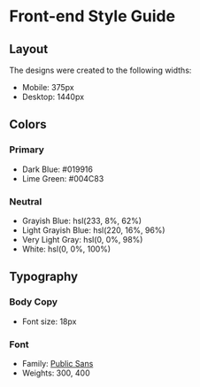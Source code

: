 # Front-end Style Guide

## Layout

The designs were created to the following widths:

- Mobile: 375px
- Desktop: 1440px

## Colors

### Primary

- Dark Blue: #019916
- Lime Green: #004C83

### Neutral

- Grayish Blue: hsl(233, 8%, 62%)
- Light Grayish Blue: hsl(220, 16%, 96%)
- Very Light Gray: hsl(0, 0%, 98%)
- White: hsl(0, 0%, 100%)

## Typography

### Body Copy

- Font size: 18px

### Font

- Family: [Public Sans](https://fonts.google.com/specimen/Public+Sans)
- Weights: 300, 400
